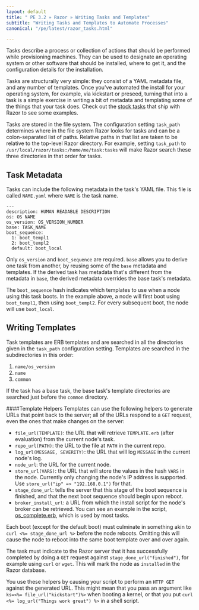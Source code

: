```yaml
---
layout: default
title: " PE 3.2 » Razor » Writing Tasks and Templates"
subtitle: "Writing Tasks and Templates to Automate Processes"
canonical: "/pe/latest/razor_tasks.html"

---
```

Tasks describe a process or collection of actions that should be performed while provisioning machines. They can be used to designate an operating system or other software that should be installed, where to get it, and the configuration details for the installation.

Tasks are structurally very simple: they consist of a YAML metadata
file, and any number of templates. Once you've automated the install for
your operating system, for example, via kickstart or preseed, turning that
into a task is a simple exercise in writing a bit of metadata and
templating some of the things that your task does. Check out the
[stock tasks](https://github.com/puppetlabs/razor-server/tree/master/tasks)
that ship with Razor to see some examples.

Tasks are stored in the file system. The configuration
setting `task_path` determines where in the file system Razor looks
for tasks and can be a colon-separated list of paths. Relative paths
in that list are taken to be relative to the top-level Razor directory. For
example, setting `task_path` to
`/usr/local/razor/tasks:/home/me/task:tasks` will make
Razor search these three directories in that order for tasks.

## Task Metadata

Tasks can include the following metadata in the task's YAML file. This file is called  `NAME.yaml` where `NAME` is the task name.

    ---
    description: HUMAN READABLE DESCRIPTION
    os: OS NAME
    os_version: OS_VERSION_NUMBER
    base: TASK_NAME
    boot_sequence:
      1: boot_templ1
      2: boot_templ2
      default: boot_local

Only `os_version` and `boot_sequence` are required. `base` allows you to 
derive one task from another, by reusing some of the `base` metadata and
templates. If the derived task has metadata that's different from the metadata in `base`, the derived metadata overrides the base task's metadata.

The `boot_sequence` hash indicates which templates to use when a node using
this task boots. In the example above, a node will first boot using
`boot_templ1`, then using `boot_templ2`. For every subsequent boot, the node will use
`boot_local`.

## Writing Templates

Task templates are ERB templates and are searched in all the directories given
in the `task_path` configuration setting. Templates are searched in the subdirectories in this order: 

1. `name/os_version`
2. `name`
3. `common` 

If the task has a base task, the base task's template directories
are searched just before the `common` directory.

####Template Helpers
Templates can use the following helpers to generate URLs that point back
to the server; all of the URLs respond to a `GET` request, even the ones that
make changes on the server:

* `file_url(TEMPLATE)`: the URL that will retrieve `TEMPLATE.erb` (after
  evaluation) from the current node's task.
* `repo_url(PATH)`: the URL to the file at `PATH` in the current repo.
* `log_url(MESSAGE, SEVERITY)`: the URL that will log `MESSAGE` in the
  current node's log.
* `node_url`: the URL for the current node.
* `store_url(VARS)`: the URL that will store the values in the hash `VARS`
  in the node. Currently only changing the node's IP address is
  supported. Use `store_url("ip" => "192.168.0.1")` for that.
* `stage_done_url`: tells the server that this stage of the
  boot sequence is finished, and that the next boot sequence should begin upon reboot.
* `broker_install_url`: a URL from which the install script for the node's
  broker can be retrieved. You can see an example in the script, [os_complete.erb](https://github.com/puppetlabs/razor-server/blob/master/tasks/common/os_complete.erb), which is used by most tasks.

Each boot (except for the default boot) must culminate in something akin to
`curl <%= stage_done_url %>` before the node reboots. Omitting this will
cause the node to reboot into the same boot template over and over again.

The task must indicate to the Razor server that it has successfully
completed by doing a `GET` request against
`stage_done_url("finished")`, for example using `curl` or `wget`. This will
mark the node as `installed` in the Razor database.

You use these helpers by causing your script to perform an
`HTTP GET` against the generated URL. This might mean that you pass an
argument like `ks=<%= file_url("kickstart")%>` when booting a kernel, or
that you put `curl <%= log_url("Things work great") %>` in a shell script.
